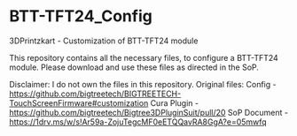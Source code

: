 # BTT-TFT24_Config
3DPrintzkart - Customization of BTT-TFT24 module


This repository contains all the necessary files, to configure a BTT-TFT24 module.
Please download and use these files as directed in the SoP.

Disclaimer: I do not own the files in this repository.
Original files:
  Config - https://github.com/bigtreetech/BIGTREETECH-TouchScreenFirmware#customization
  Cura Plugin - https://github.com/bigtreetech/Bigtree3DPluginSuit/pull/20
SoP Document - https://1drv.ms/w/s!Ar59a-ZojuTegcMF0eETQQavRA8GgA?e=05mwfq
